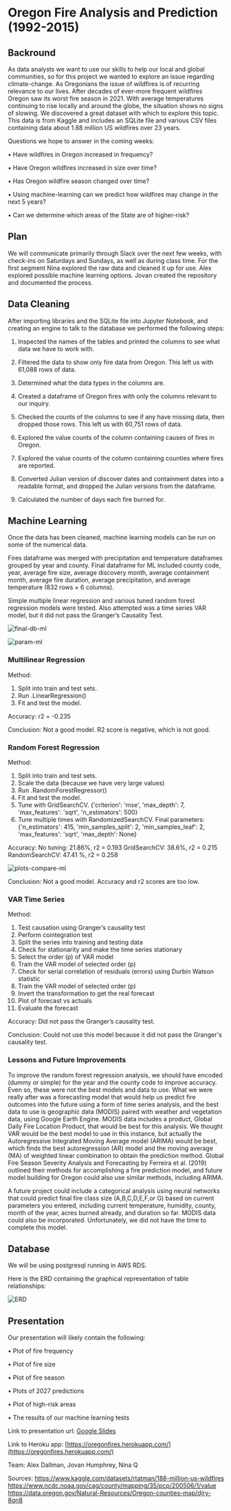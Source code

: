 # Oregon Fire Analysis and Prediction (1992-2015)
## Backround
As data analysts we want to use our skills to help our local and global communities, so for this project we wanted to explore an issue regarding climate-change. As Oregonians the issue of wildfires is of recurring relevance to our lives. After decades of ever-more frequent wildfires Oregon saw its worst fire season in 2021. With average temperatures continuing to rise locally and around the globe, the situation shows no signs of slowing. We discovered a great dataset with which to explore this topic. This data is from Kaggle and includes an SQLite file and various CSV files containing data about 1.88 million US wildfires over 23 years.

Questions we hope to answer in the coming weeks:

• Have wildfires in Oregon increased in frequency?

• Have Oregon wildfires increased in size over time?

• Has Oregon wildfire season changed over time?

• Using machine-learning can we predict how wildfires may change in the next 5 years?

• Can we determine which areas of the State are of higher-risk?

## Plan
We will communicate primarily through Slack over the next few weeks, with check-ins on Saturdays and Sundays, as well as during class time. For the first segment Nina explored the raw data and cleaned it up for use. Alex explored possible machine learning options. Jovan created the repository and documented the process.

## Data Cleaning
After importing libraries and the SQLite file into Jupyter Notebook, and creating an engine to talk to the database we performed the following steps:

1. Inspected the names of the tables and printed the columns to see what data we have to work with.

2. Filtered the data to show only fire data from Oregon. This left us with 61,088 rows of data.

3. Determined what the data types in the columns are.

4. Created a dataframe of Oregon fires with only the columns relevant to our inquiry.

5. Checked the counts of the columns to see if any have missing data, then dropped those rows. This left us with 60,751 rows of data.

6. Explored the value counts of the column containing causes of fires in Oregon.

7. Explored the value counts of the column containing counties where fires are reported.

8. Converted Julian version of discover dates and containment dates into a readable format, and dropped the Julian versions from the dataframe.

9. Calculated the number of days each fire burned for.

## Machine Learning

Once the data has been cleaned, machine learning models can be run on some of the numerical data. 

Fires dataframe was merged with precipitation and temperature dataframes grouped by year and county. Final dataframe for ML included county code, year, average fire size, average discovery month, average containment month, average fire duration, average precipitation, and average temperature (832 rows × 6 columns).

Simple multiple linear regression and various tuned random forest regression models were tested. Also attempted was a time series VAR model, but it did not pass the Granger’s Causality Test. 

![final-db-ml](https://user-images.githubusercontent.com/10467547/171321862-92e6a640-5aff-478d-8819-8059a471898e.png)

![param-ml](https://user-images.githubusercontent.com/10467547/171323115-06e06a2d-89b7-4dec-a914-ddd0873e6c96.png)

### Multilinear Regression

Method:
1. Split into train and test sets. 
2. Run .LinearRegression()
3. Fit and test the model. 

Accuracy:
r2 =  -0.235

Conclusion: Not a good model. R2 score is negative, which is not good. 

### Random Forest Regression

Method: 
1. Split into train and test sets.
2. Scale the data (because we have very large values)
3. Run .RandomForestRegressor()
4. Fit and test the model.
5. Tune with GridSearchCV. {'criterion': 'mse',  'max_depth': 7,  'max_features': 'sqrt', 'n_estimators': 500}
6. Tune multiple times with RandomizedSearchCV. Final parameters: {'n_estimators': 415,  'min_samples_split': 2, 'min_samples_leaf': 2, 'max_features': 'sqrt', 'max_depth': None}

Accuracy:
No tuning: 21.86%, r2 = 0.193
GridSearchCV: 38.6%, r2 = 0.215
RandomSearchCV:  47.41 %, r2 = 0.258

![plots-compare-ml](https://user-images.githubusercontent.com/10467547/171323141-57c1032a-6d89-4d44-88fc-673d36fe3e95.png)


Conclusion: Not a good model. Accuracy and r2 scores are too low. 

### VAR Time Series

Method: 
1. Test causation using Granger’s causality test
2. Perform cointegration test
3. Split the series into training and testing data
4. Check for stationarity and make the time series stationary
5. Select the order (p) of VAR model
6. Train the VAR model of selected order (p)
7. Check for serial correlation of residuals (errors) using Durbin Watson statistic
8. Train the VAR model of selected order (p)
9. Invert the transformation to get the real forecast
10. Plot of forecast vs actuals
11. Evaluate the forecast

Accuracy:
Did not pass the Granger’s causality test.

Conclusion: Could not use this model because it did not pass the Granger's causality test. 

### Lessons and Future Improvements

To improve the random forest regression analysis, we should have encoded (dummy or simple) for the year and the county code to improve accuracy. Even so, these were not the best models and data to use.
What we were really after was a forecasting model that would help us predict fire outcomes into the future using a form of time series analysis, and the best data to use is geographic data (MODIS) paired with weather and vegetation data, using Google Earth Engine. MODIS data includes a product, Global Daily Fire Location Product, that would be best for this analysis. We thought VAR would be the best model to use in this instance, but actually the Autoregressive Integrated Moving Average model (ARIMA) would be best, which finds the best autoregression (AR) model and the moving average (MA) of weighted linear combination to obtain the prediction method. Global Fire Season Severity Analysis and Forecasting by  Ferreira et al. (2019) outlined their methods for accomplishing a fire prediction model, and future model building for Oregon could also use similar methods, including ARIMA. 

A future project could include a categorical analysis using neural networks that could predict final fire class size (A,B,C,D,E,F,or G) based on current parameters you entered, including current temperature, humidity, county, month of the year, acres burned already, and duration so far. MODIS data could also be incorporated. Unfortunately, we did not have the time to complete this model. 





## Database
We will be using postgresql running in AWS RDS.

Here is the ERD containing the graphical representation of table relationships:

![ERD](/Resources/ERD.png)


## Presentation
Our presentation will likely contain the following:

• Plot of fire frequency

• Plot of fire size

• Plot of fire season

• Plots of 2027 predictions

• Plot of high-risk areas

• The results of our machine learning tests

Link to presentation url: [Google Slides](https://docs.google.com/presentation/d/1HnTpr4Q7CoKs2C2mUdPNOzatUi6lzNOUqUnBa2203Vg/edit#slide=id.g11cc23ada21_0_0)

Link to Heroku app: [https://oregonfires.herokuapp.com/](https://oregonfires.herokuapp.com/)

Team: Alex Dallman, Jovan Humphrey, Nina Q

Sources: https://www.kaggle.com/datasets/rtatman/188-million-us-wildfires
         https://www.ncdc.noaa.gov/cag/county/mapping/35/pcp/200506/1/value
         https://data.oregon.gov/Natural-Resources/Oregon-counties-map/djry-8qn8
